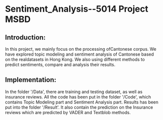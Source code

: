 # Sentiment_Analysis--5014 Project MSBD
## Introduction:
In this project, we mainly focus on the processing ofCantonese corpus. We have explored topic modeling and sentiment analysis of Cantonese based on the realdatasets in Hong Kong. We also using different methods to predict sentiments, compare and analysis their results.

## Implementation:
In the folder '/Data', there are training and testing dataset, as well as insurance reviews. 
All the code has been put in the folder '/Code', which contains Topic Modeling part and Sentiment Analysis part.
Results has been put into the folder '/Result'. It also contain the prediction on the Insurance reviews which are predicted by VADER and Textblob methods. 

